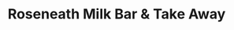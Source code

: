 ---
title: "Roseneath Milk Bar & Take Away"
url: /clifton-hill/roseneath-milk-bar-and-take-away/
shop: convenience
---